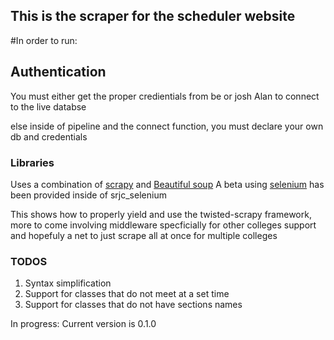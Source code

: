 This is the scraper for the scheduler website
--------------------------------------------------
#In order to run:

## Authentication
  You must either get the proper credientials from be or josh Alan to connect to the live databse

 else inside of pipeline and the connect function, you must declare your own db and credentials

### Libraries
  Uses a combination of [scrapy](https://scrapy.org/) and [Beautiful soup](https://www.crummy.com/software/BeautifulSoup/bs4/doc/)
  A beta using [selenium](http://www.seleniumhq.org/) has been provided inside of srjc_selenium

This shows how to properly yield and use the twisted-scrapy framework, more to come involving middleware
specficially for other colleges support and hopefuly a net to just scrape all at once for multiple colleges

### TODOS 
  1. Syntax simplification
  2. Support for classes that do not meet at a set time
  3. Support for classes that do not have sections names

In progress: Current version is 0.1.0
